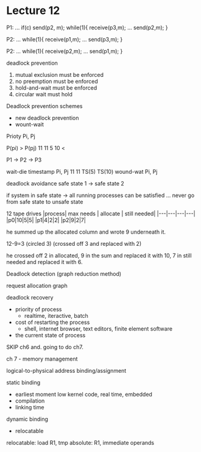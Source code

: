 Lecture 12
============

P1:
  ...
  if(c) send(p2, m);
  while(1){
    receive(p3,m);
    ...
    send(p2,m);
  }

P2:
  ...
  while(1){
    receive(p1,m);
    ...
    send(p3,m);
  }

P2:
  ...
  while(1){
    receive(p2,m);
    ...
    send(p1,m);
  }


deadlock prevention
  1. mutual exclusion must be enforced
  2. no preemption must be enforced
  3. hold-and-wait must be enforced
  4. circular wait must hold




Deadlock prevention schemes
* new deadlock prevention
* wount-wait



Prioty
Pi, Pj

P(pi) > P(pj)
11        11
5         10
     <



P1 -> P2 -> P3

wait-die
  timestamp
  Pi,    Pj
  11     11
 TS(5)  TS(10)
wound-wat
Pi, Pj




deadlock avoidance
  safe state 1 -> safe state 2



if system in safe state -> all running processes can be satisfied ...
never go from safe state to unsafe state   



12 tape drives
|process|  max needs    |  allocate |   still needed|
|---|---|---|---|
|p0|10|5|5|
|p1|4|2|2|
|p2|9|2|7|

he summed up the allocated column and wrote 9 underneath it.

12-9=3 (circled 3) (crossed off 3 and replaced with 2)

he crossed off 2 in allocated, 9 in the sum and replaced it with 10, 7 in still needed and replaced it with 6.




Deadlock detection
(graph reduction method)


request allocation graph



deadlock recovery
* priority of process
  * realtime, iteractive, batch
* cost of restarting the process
  * shell, internet browser, text editors, finite element software
* the current state of process


SKIP ch6 and.
going to do ch7.

ch 7 - memory management


logical-to-physical address binding/assignment

static binding
* earliest moment
  low kernel code, real time, embedded
* compilation
* linking time

dynamic binding
* relocatable


relocatable:     load R1, tmp
absolute: R1, immediate operands
